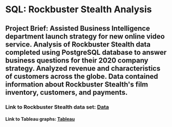 # SQL: Rockbuster Stealth Analysis
## **Project Brief:** Assisted Business Intelligence department launch strategy for new online video service. Analysis of Rockbuster Stealth data completed using PostgreSQL database to answer business questions for their 2020 company strategy. Analyzed revenue and characteristics of customers across the globe. Data contained information about Rockbuster Stealth's film inventory, customers, and payments. 
### Link to Rockbuster Stealth data set: [Data](http://www.postgresqltutorial.com/wp-content/uploads/2019/05/dvdrental.zip)
#### Link to Tableau graphs: [Tableau](https://public.tableau.com/profile/courtney4279#!/vizhome/3_10Graphs/CountrySales)

